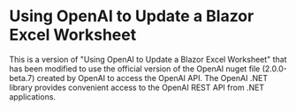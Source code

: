# **Using OpenAI to Update a Blazor Excel Worksheet**
This is a version of "Using OpenAI to Update a Blazor Excel Worksheet" that has been modified to use the official version of the OpenAI nuget file (2.0.0-beta.7) created by OpenAI to access the OpenAI API. The OpenAI .NET library provides convenient access to the OpenAI REST API from .NET applications.
